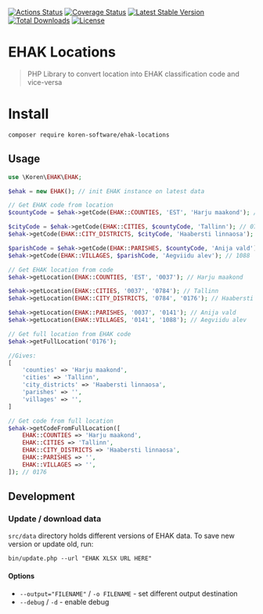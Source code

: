 [![Actions Status](https://github.com/koren-software/ehak-locations-php/workflows/build/badge.svg)](https://github.com/koren-software/ehak-locations-php/actions)
[![Coverage Status](https://coveralls.io/repos/koren-software/ehak-locations-php/badge.svg?branch=master&service=github)](https://coveralls.io/github/koren-software/ehak-locations-php?branch=master)
[![Latest Stable Version](https://poser.pugx.org/koren-software/ehak-locations/v/stable)](https://packagist.org/packages/koren-software/ehak-locations)
[![Total Downloads](https://poser.pugx.org/koren-software/ehak-locations/downloads)](https://packagist.org/packages/koren-software/ehak-locations)
[![License](https://img.shields.io/badge/license-MIT-blue.svg)](LICENSE)

# EHAK Locations

> PHP Library to convert location into EHAK classification code and vice-versa

# Install

```shell
composer require koren-software/ehak-locations
```

## Usage

```php
use \Koren\EHAK\EHAK;

$ehak = new EHAK(); // init EHAK instance on latest data

// Get EHAK code from location
$countyCode = $ehak->getCode(EHAK::COUNTIES, 'EST', 'Harju maakond'); // 0037

$cityCode = $ehak->getCode(EHAK::CITIES, $countyCode, 'Tallinn'); // 0784
$ehak->getCode(EHAK::CITY_DISTRICTS, $cityCode, 'Haabersti linnaosa'); // 0176

$parishCode = $ehak->getCode(EHAK::PARISHES, $countyCode, 'Anija vald'); // 0141
$ehak->getCode(EHAK::VILLAGES, $parishCode, 'Aegviidu alev'); // 1088

// Get EHAK location from code
$ehak->getLocation(EHAK::COUNTIES, 'EST', '0037'); // Harju maakond

$ehak->getLocation(EHAK::CITIES, '0037', '0784'); // Tallinn
$ehak->getLocation(EHAK::CITY_DISTRICTS, '0784', '0176'); // Haabersti linnaosa

$ehak->getLocation(EHAK::PARISHES, '0037', '0141'); // Anija vald
$ehak->getLocation(EHAK::VILLAGES, '0141', '1088'); // Aegviidu alev

// Get full location from EHAK code
$ehak->getFullLocation('0176');

//Gives:
[
    'counties' => 'Harju maakond',
    'cities' => 'Tallinn',
    'city_districts' => 'Haabersti linnaosa',
    'parishes' => '',
    'villages' => '',
]

// Get code from full location
$ehak->getCodeFromFullLocation([
    EHAK::COUNTIES => 'Harju maakond',
    EHAK::CITIES => 'Tallinn',
    EHAK::CITY_DISTRICTS => 'Haabersti linnaosa',
    EHAK::PARISHES => '',
    EHAK::VILLAGES => '',
]); // 0176
```

## Development

### Update / download data

`src/data` directory holds different versions of EHAK data. To save new version or update old, run:

```shell
bin/update.php --url "EHAK XLSX URL HERE"
```

#### Options

- `--output="FILENAME"` / `-o FILENAME` - set different output destination
- `--debug` / `-d` - enable debug
